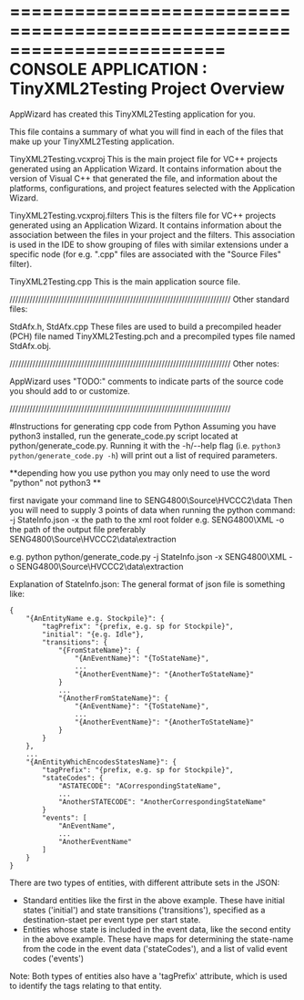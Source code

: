 ========================================================================
    CONSOLE APPLICATION : TinyXML2Testing Project Overview
========================================================================

AppWizard has created this TinyXML2Testing application for you.

This file contains a summary of what you will find in each of the files that
make up your TinyXML2Testing application.


TinyXML2Testing.vcxproj
    This is the main project file for VC++ projects generated using an Application Wizard.
    It contains information about the version of Visual C++ that generated the file, and
    information about the platforms, configurations, and project features selected with the
    Application Wizard.

TinyXML2Testing.vcxproj.filters
    This is the filters file for VC++ projects generated using an Application Wizard. 
    It contains information about the association between the files in your project 
    and the filters. This association is used in the IDE to show grouping of files with
    similar extensions under a specific node (for e.g. ".cpp" files are associated with the
    "Source Files" filter).

TinyXML2Testing.cpp
    This is the main application source file.

/////////////////////////////////////////////////////////////////////////////
Other standard files:

StdAfx.h, StdAfx.cpp
    These files are used to build a precompiled header (PCH) file
    named TinyXML2Testing.pch and a precompiled types file named StdAfx.obj.

/////////////////////////////////////////////////////////////////////////////
Other notes:

AppWizard uses "TODO:" comments to indicate parts of the source code you
should add to or customize.

/////////////////////////////////////////////////////////////////////////////

#Instructions for generating cpp code from Python
Assuming you have python3 installed, run the generate_code.py script located at python/generate_code.py.
Running it with  the -h/--help flag (i.e. `python3 python/generate_code.py -h`) will print out a list of required parameters.

**depending how you use python you may only need to use the word "python" not python3 **

first navigate your command line to SENG4800\Source\HVCCC2\data
Then you will need to supply 3 points of data when running the python command:
-j StateInfo.json
-x the path to the xml root folder e.g. SENG4800\XML
-o the path of the output file preferably SENG4800\Source\HVCCC2\data\extraction

e.g. python python/generate_code.py -j  StateInfo.json -x SENG4800\XML -o SENG4800\Source\HVCCC2\data\extraction


Explanation of StateInfo.json:
The general format of json file is something like:
```
{
	"{AnEntityName e.g. Stockpile}": {
		"tagPrefix": "{prefix, e.g. sp for Stockpile}",
		"initial": "{e.g. Idle"},
		"transitions": {
			"{FromStateName}": {
			    "{AnEventName}": "{ToStateName}",
			    ...
			    "{AnotherEventName}": "{AnotherToStateName}"
			}
			...
			"{AnotherFromStateName}": {
			    "{AnEventName}": "{ToStateName}",
			    ...
			    "{AnotherEventName}": "{AnotherToStateName}"
			}
		}
	},
	...
	"{AnEntityWhichEncodesStatesName}": {
		"tagPrefix": "{prefix, e.g. sp for Stockpile}",
		"stateCodes": {
		    "ASTATECODE": "ACorrespondingStateName",
		    ...
		    "AnotherSTATECODE": "AnotherCorrespondingStateName"
		}
		"events": [
		    "AnEventName",
		    ...
		    "AnotherEventName"
		]
	}
}
```
There are two types of entities, with different attribute sets in the JSON:
- Standard entities like the first in the above example. These have initial states ('initial') and state transitions ('transitions'), specified as a destination-staet per event type per start state.
- Entities whose state is included in the event data, like the second entity in the above example. These have maps for determining the state-name from the code in the event data ('stateCodes'), and a list of valid event codes ('events')

Note: Both types of entities also have a 'tagPrefix' attribute, which is used to identify the tags relating to that entity.
